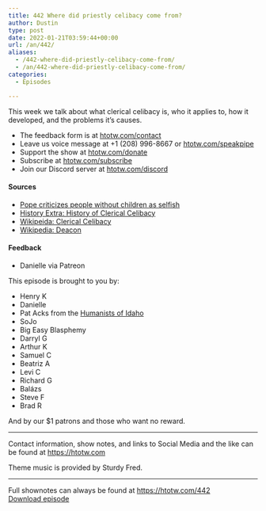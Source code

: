 ```yaml
---
title: 442 Where did priestly celibacy come from?
author: Dustin
type: post
date: 2022-01-21T03:59:44+00:00
url: /an/442/
aliases:
  - /442-where-did-priestly-celibacy-come-from/
  - /an/442-where-did-priestly-celibacy-come-from/
categories:
  - Episodes

---
```

<div id="buzzsprout-player-10552667"></div><script src="https://www.buzzsprout.com/1983601/10552667-442-where-did-priestly-celibacy-come-from.js?container_id=buzzsprout-player-10552667&player=small" type="text/javascript" charset="utf-8"></script>

This week we talk about what clerical celibacy is, who it applies to, how it developed, and the problems it’s causes.

<!--more-->

  * The feedback form is at [htotw.com/contact][1]
  * Leave us voice message at +1 (208) 996-8667 or [htotw.com/speakpipe][2]
  * Support the show at [htotw.com/donate][3]
  * Subscribe at [htotw.com/subscribe][4]
  * Join our Discord server at [htotw.com/discord][5]

#### Sources

  * [Pope criticizes people without children as selfish][6]
  * [History Extra: History of Clerical Celibacy][7]
  * [Wikipeida: Clerical Celibacy][8]
  * [Wikipedia: Deacon][9]

#### Feedback

  * Danielle via Patreon

This episode is brought to you by:

  * Henry K
  * Danielle
  * Pat Acks from the [Humanists of Idaho][10]
  * SoJo
  * Big Easy Blasphemy
  * Darryl G
  * Arthur K
  * Samuel C
  * Beatriz A
  * Levi C
  * Richard G
  * Balázs
  * Steve F
  * Brad R

And by our $1 patrons and those who want no reward.

* * *

Contact information, show notes, and links to Social Media and the like can be found at <https://htotw.com>

Theme music is provided by Sturdy Fred.

* * *

Full shownotes can always be found at <https://htotw.com/442>  
[Download episode][11]

 [1]: https://htotw.com/contact
 [2]: https://htotw.com/speakpike
 [3]: https://htotw.com/donate
 [4]: https://htotw.com/subscribe
 [5]: https://htotw.com/discord
 [6]: https://www.cnn.com/2022/01/05/europe/pope-dogs-cats-kids-intl/index.html
 [7]: https://www.historyextra.com/period/general-history/celibacy-history-clerics-pope-francis-benedict-priests-sex-why-bible/
 [8]: https://en.wikipedia.org/wiki/Clerical_celibacy
 [9]: https://en.wikipedia.org/wiki/Deacon#Latin_Catholicism
 [10]: https://www.humanistsofidaho.org/
 [11]: https://dts.podtrac.com/redirect.mp3/cdn.nomads.studio/file/nsp-media/atheist_nomads_442.mp3